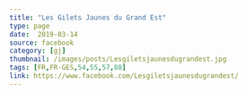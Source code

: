```yaml
---
title: "Les Gilets Jaunes du Grand Est"
type: page
date:  2019-03-14
source: facebook
category: [gj]
thumbnail: /images/posts/Lesgiletsjaunesdugrandest.jpg
tags: [FR,FR-GES,54,55,57,88]
link: https://www.facebook.com/Lesgiletsjaunesdugrandest/
---
```

